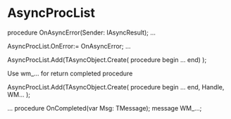# AsyncProcList

procedure OnAsyncError(Sender: IAsyncResult);
...

AsyncProcList.OnError:= OnAsyncError;
...

AsyncProcList.Add(TAsyncObject.Create(
  procedure
  begin
    ...
  end)
 );
 
 Use wm_... for return completed procedure
 
 AsyncProcList.Add(TAsyncObject.Create(
   procedure
   begin
     ...
   end,
   Handle,
   WM...
 );
 
 ...
 procedure OnCompleted(var Msg: TMessage); message WM_...;
